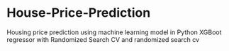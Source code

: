 # House-Price-Prediction
Housing price prediction using machine learning model in Python
XGBoot regressor with Randomized Search CV and randomized search cv
